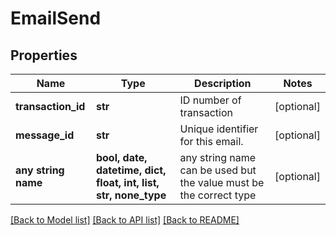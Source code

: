 # EmailSend


## Properties
Name | Type | Description | Notes
------------ | ------------- | ------------- | -------------
**transaction_id** | **str** | ID number of transaction | [optional] 
**message_id** | **str** | Unique identifier for this email. | [optional] 
**any string name** | **bool, date, datetime, dict, float, int, list, str, none_type** | any string name can be used but the value must be the correct type | [optional]

[[Back to Model list]](../README.md#documentation-for-models) [[Back to API list]](../README.md#documentation-for-api-endpoints) [[Back to README]](../README.md)


